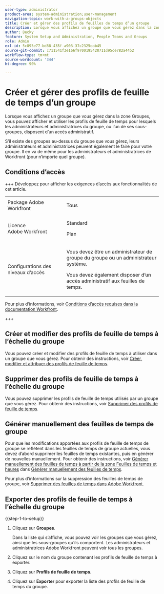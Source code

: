 ```yaml
---
user-type: administrator
product-area: system-administration;user-management
navigation-topic: work-with-a-groups-objects
title: Créer et gérer des profils de feuilles de temps d’un groupe
description: Lorsque vous affichez un groupe que vous gérez dans la zone Groupes, vous pouvez afficher et utiliser les profils de feuille de temps pour lesquels les administrateurs et administratrices du groupe, ou l’un de ses sous-groupes, disposent d’un accès administratif.
author: Becky
feature: System Setup and Administration, People Teams and Groups
role: Admin
exl-id: 5c895e77-bd88-435f-a903-37c2325eab45
source-git-commit: c711541f3e166f9700195420711d95ce782a44b2
workflow-type: tm+mt
source-wordcount: '344'
ht-degree: 90%

---
```


# Créer et gérer des profils de feuille de temps d’un groupe

<!--
<p data-mc-conditions="QuicksilverOrClassic.Draft mode">Do this to other step articles about objects and groups? Remove steps and point to main article; add group or step in that article. Already done previously for approval processes.</p>
-->

Lorsque vous affichez un groupe que vous gérez dans la zone Groupes, vous pouvez afficher et utiliser les profils de feuille de temps pour lesquels les administrateurs et administratrices du groupe, ou l’un de ses sous-groupes, disposent d’un accès administratif.

S’il existe des groupes au-dessus du groupe que vous gérez, leurs administrateurs et administratrices peuvent également le faire pour votre groupe. Il en va de même pour les administrateurs et administratrices de Workfront (pour n’importe quel groupe).

## Conditions d’accès

+++ Développez pour afficher les exigences d’accès aux fonctionnalités de cet article.

<table style="table-layout:auto"> 
 <col> 
 <col> 
 <tbody> 
  <tr> 
   <td>Package Adobe Workfront</td> 
   <td><p>Tous</p></td> 
  </tr> 
  <tr> 
   <td>Licence Adobe Workfront</td> 
   <td><p>Standard</p>
       <p>Plan</p></td>
  </tr>
  <tr> 
   <td>Configurations des niveaux d’accès</td> 
   <td><p>Vous devez être un administrateur de groupe du groupe ou un administrateur système.</p>
   <p>Vous devez également disposer d’un accès administratif aux feuilles de temps.</p></td>
  </tr>
 </tbody> 
</table>

Pour plus d’informations, voir [Conditions d’accès requises dans la documentation Workfront](/help/quicksilver/administration-and-setup/add-users/access-levels-and-object-permissions/access-level-requirements-in-documentation.md).

+++

## Créer et modifier des profils de feuille de temps à l’échelle du groupe

Vous pouvez créer et modifier des profils de feuille de temps à utiliser dans un groupe que vous gérez. Pour obtenir des instructions, voir [Créer, modifier et attribuer des profils de feuille de temps](../../../timesheets/create-and-manage-timesheets/create-timesheet-profiles.md).

## Supprimer des profils de feuille de temps à l’échelle du groupe

Vous pouvez supprimer les profils de feuille de temps utilisés par un groupe que vous gérez. Pour obtenir des instructions, voir [Supprimer des profils de feuille de temps](../../../timesheets/create-and-manage-timesheets/delete-timesheet-profiles.md).

## Générer manuellement des feuilles de temps de groupe

Pour que les modifications apportées aux profils de feuille de temps de groupe se reflètent dans les feuilles de temps de groupe actuelles, vous devez d’abord supprimer les feuilles de temps existantes, puis en générer de nouvelles manuellement. Pour obtenir des instructions, voir [Générer manuellement des feuilles de temps à partir de la zone Feuilles de temps et heures](../../../timesheets/create-and-manage-timesheets/manually-generate-timesheets.md#manually) dans [Générer manuellement des feuilles de temps](../../../timesheets/create-and-manage-timesheets/manually-generate-timesheets.md).

Pour plus d’informations sur la suppression des feuilles de temps de groupe, voir [Supprimer des feuilles de temps dans Adobe Workfront](../../../timesheets/create-and-manage-timesheets/delete-timesheets.md).

## Exporter des profils de feuille de temps à l’échelle du groupe

{{step-1-to-setup}}

1. Cliquez sur **Groupes**.

   Dans la liste qui s’affiche, vous pouvez voir les groupes que vous gérez, ainsi que les sous-groupes qu’ils comportent. Les administrateurs et administratrices Adobe Workfront peuvent voir tous les groupes.

1. Cliquez sur le nom du groupe contenant les profils de feuille de temps à exporter.
1. Cliquez sur **Profils de feuille de temps**.
1. Cliquez sur **Exporter** pour exporter la liste des profils de feuille de temps du groupe.
